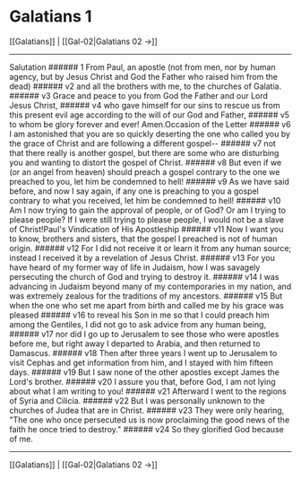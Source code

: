 # Galatians 1

[[Galatians]] | [[Gal-02|Galatians 02 →]]
***

Salutation ###### 1 From Paul, an apostle (not from men, nor by human agency, but by Jesus Christ and God the Father who raised him from the dead) ###### v2 and all the brothers with me, to the churches of Galatia. ###### v3 Grace and peace to you from God the Father and our Lord Jesus Christ, ###### v4 who gave himself for our sins to rescue us from this present evil age according to the will of our God and Father, ###### v5 to whom be glory forever and ever! Amen.Occasion of the Letter ###### v6 I am astonished that you are so quickly deserting the one who called you by the grace of Christ and are following a different gospel-- ###### v7 not that there really is another gospel, but there are some who are disturbing you and wanting to distort the gospel of Christ. ###### v8 But even if we (or an angel from heaven) should preach a gospel contrary to the one we preached to you, let him be condemned to hell! ###### v9 As we have said before, and now I say again, if any one is preaching to you a gospel contrary to what you received, let him be condemned to hell! ###### v10 Am I now trying to gain the approval of people, or of God? Or am I trying to please people? If I were still trying to please people, I would not be a slave of Christ!Paul's Vindication of His Apostleship ###### v11 Now I want you to know, brothers and sisters, that the gospel I preached is not of human origin. ###### v12 For I did not receive it or learn it from any human source; instead I received it by a revelation of Jesus Christ. ###### v13 For you have heard of my former way of life in Judaism, how I was savagely persecuting the church of God and trying to destroy it. ###### v14 I was advancing in Judaism beyond many of my contemporaries in my nation, and was extremely zealous for the traditions of my ancestors. ###### v15 But when the one who set me apart from birth and called me by his grace was pleased ###### v16 to reveal his Son in me so that I could preach him among the Gentiles, I did not go to ask advice from any human being, ###### v17 nor did I go up to Jerusalem to see those who were apostles before me, but right away I departed to Arabia, and then returned to Damascus. ###### v18 Then after three years I went up to Jerusalem to visit Cephas and get information from him, and I stayed with him fifteen days. ###### v19 But I saw none of the other apostles except James the Lord's brother. ###### v20 I assure you that, before God, I am not lying about what I am writing to you! ###### v21 Afterward I went to the regions of Syria and Cilicia. ###### v22 But I was personally unknown to the churches of Judea that are in Christ. ###### v23 They were only hearing, "The one who once persecuted us is now proclaiming the good news of the faith he once tried to destroy." ###### v24 So they glorified God because of me.

***
[[Galatians]] | [[Gal-02|Galatians 02 →]]
